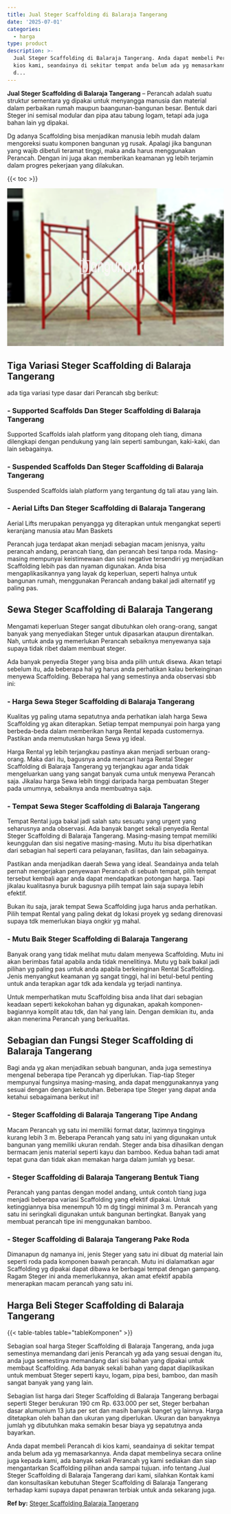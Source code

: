 ```yaml
---
title: Jual Steger Scaffolding di Balaraja Tangerang
date: '2025-07-01'
categories:
  - harga
type: product
description: >-
  Jual Steger Scaffolding di Balaraja Tangerang. Anda dapat membeli Perancah di
  kios kami, seandainya di sekitar tempat anda belum ada yg memasarkannya. Anda
  d...
---
```


**Jual Steger Scaffolding di Balaraja Tangerang** – Perancah adalah suatu struktur sementara yg dipakai untuk menyangga manusia dan material dalam perbaikan rumah maupun baangunan-bangunan besar. Bentuk dari Steger ini semisal modular dan pipa atau tabung logam, tetapi ada juga bahan lain yg dipakai.

Dg adanya Scaffolding bisa menjadikan manusia lebih mudah dalam mengoreksi suatu komponen bangunan yg rusak. Apalagi jika bangunan yang wajib dibetuli teramat tinggi, maka anda harus menggunakan Perancah. Dengan ini juga akan memberikan keamanan yg lebih terjamin dalam progres pekerjaan yang dilakukan.

{{< toc >}}

![Jual Steger Scaffolding di Balaraja Tangerang](/images/sewa-scaffolding-steger-27.png)

## Tiga Variasi Steger Scaffolding di Balaraja Tangerang

ada tiga variasi type dasar dari Perancah sbg berikut:

### \- Supported Scaffolds Dan Steger Scaffolding di Balaraja Tangerang

Supported Scaffolds ialah platform yang ditopang oleh tiang, dimana dilengkapi dengan pendukung yang lain seperti sambungan, kaki-kaki, dan lain sebagainya.

### \- Suspended Scaffolds Dan Steger Scaffolding di Balaraja Tangerang

Suspended Scaffolds ialah platform yang tergantung dg tali atau yang lain.

### \- Aerial Lifts Dan Steger Scaffolding di Balaraja Tangerang

Aerial Lifts merupakan penyangga yg diterapkan untuk mengangkat seperti keranjang manusia atau Man Baskets

Perancah juga terdapat akan menjadi sebagian macam jenisnya, yaitu perancah andang, perancah tiang, dan perancah besi tanpa roda. Masing-masing mempunyai keistimewaan dan sisi negative tersendiri yg menjadikan Scaffolding lebih pas dan nyaman digunakan. Anda bisa mengaplikasikannya yang layak dg keperluan, seperti halnya untuk bangunan rumah, menggunakan Perancah andang bakal jadi alternatif yg paling pas.

## Sewa Steger Scaffolding di Balaraja Tangerang

Mengamati keperluan Steger sangat dibutuhkan oleh orang-orang, sangat banyak yang menyediakan Steger untuk dipasarkan ataupun direntalkan. Nah, untuk anda yg memerlukan Perancah sebaiknya menyewanya saja supaya tidak ribet dalam membuat steger.

Ada banyak penyedia Steger yang bisa anda pilih untuk disewa. Akan tetapi sebelum itu, ada beberapa hal yg harus anda perhatikan kalau berkeinginan menyewa Scaffolding. Beberapa hal yang semestinya anda observasi sbb ini:

### \- Harga Sewa Steger Scaffolding di Balaraja Tangerang

Kualitas yg paling utama sepatutnya anda perhatikan ialah harga Sewa Scaffolding yg akan diterapkan. Setiap tempat mempunyai poin harga yang berbeda-beda dalam memberikan harga Rental kepada customernya. Pastikan anda memutuskan harga Sewa yg ideal.

Harga Rental yg lebih terjangkau pastinya akan menjadi serbuan orang-orang. Maka dari itu, bagusnya anda mencari harga Rental Steger Scaffolding di Balaraja Tangerang yg terjangkau agar anda tidak mengeluarkan uang yang sangat banyak cuma untuk menyewa Perancah saja. Jikalau harga Sewa lebih tinggi daripada harga pembuatan Steger pada umumnya, sebaiknya anda membuatnya saja.

### \- Tempat Sewa Steger Scaffolding di Balaraja Tangerang

Tempat Rental juga bakal jadi salah satu sesuatu yang urgent yang seharusnya anda observasi. Ada banyak banget sekali penyedia Rental Steger Scaffolding di Balaraja Tangerang. Masing-masing tempat memiliki keunggulan dan sisi negative masing-masing. Mutu itu bisa diperhatikan dari sebagian hal seperti cara pelayanan, fasilitas, dan lain sebagainya.

Pastikan anda menjadikan daerah Sewa yang ideal. Seandainya anda telah pernah mengerjakan penyewaan Perancah di sebuah tempat, pilih tempat tersebut kembali agar anda dapat mendapatkan potongan harga. Tapi jikalau kualitasnya buruk bagusnya pilih tempat lain saja supaya lebih efektif.

Bukan itu saja, jarak tempat Sewa Scaffolding juga harus anda perhatikan. Pilih tempat Rental yang paling dekat dg lokasi proyek yg sedang direnovasi supaya tdk memerlukan biaya ongkir yg mahal.

### \- Mutu Baik Steger Scaffolding di Balaraja Tangerang

Banyak orang yang tidak melihat mutu dalam menyewa Scaffolding. Mutu ini akan berimbas fatal apabila anda tidak menelitinya. Mutu yg baik bakal jadi pilihan yg paling pas untuk anda apabila berkeinginan Rental Scaffolding. Jenis menyangkut keamanan yg sangat tinggi, hal ini betul-betul penting untuk anda terapkan agar tdk ada kendala yg terjadi nantinya.

Untuk memperhatikan mutu Scaffolding bisa anda lihat dari sebagian keadaan seperti kekokohan bahan yg digunakan, apakah komponen-bagiannya komplit atau tdk, dan hal yang lain. Dengan demikian itu, anda akan menerima Perancah yang berkualitas.

## Sebagian dan Fungsi Steger Scaffolding di Balaraja Tangerang

Bagi anda yg akan menjadikan sebuah bangunan, anda juga semestinya mengenal beberapa tipe Perancah yg diperlukan. Tiap-tiap Steger mempunyai fungsinya masing-masing, anda dapat menggunakannya yang sesuai dengan dengan kebutuhan. Beberapa tipe Steger yang dapat anda ketahui sebagaimana berikut ini!

### \- Steger Scaffolding di Balaraja Tangerang Tipe Andang

Macam Perancah yg satu ini memiliki format datar, lazimnya tingginya kurang lebih 3 m. Beberapa Perancah yang satu ini yang digunakan untuk bangunan yang memiliki ukuran rendah. Steger anda bisa dihasilkan dengan bermacam jenis material seperti kayu dan bamboo. Kedua bahan tadi amat tepat guna dan tidak akan memakan harga dalam jumlah yg besar.

### \- Steger Scaffolding di Balaraja Tangerang Bentuk Tiang

Perancah yang pantas dengan model andang, untuk contoh tiang juga menjadi beberapa variasi Scaffolding yang efektif dipakai. Untuk ketinggiannya bisa menempuh 10 m dg tinggi minimal 3 m. Perancah yang satu ini seringkali digunakan untuk bangunan bertingkat. Banyak yang membuat perancah tipe ini menggunakan bamboo.

### \- Steger Scaffolding di Balaraja Tangerang Pake Roda

Dimanapun dg namanya ini, jenis Steger yang satu ini dibuat dg material lain seperti roda pada komponen bawah perancah. Mutu ini dialamatkan agar Scaffolding yg dipakai dapat dibawa ke berbagai tempat dengan gampang. Ragam Steger ini anda memerlukannya, akan amat efektif apabila menerapkan macam perancah yang satu ini.

## Harga Beli Steger Scaffolding di Balaraja Tangerang

{{< table-tables table="tableKomponen" >}}

Sebagian soal harga Steger Scaffolding di Balaraja Tangerang, anda juga semestinya memandang dari jenis Perancah yg ada yang sesuai dengan itu, anda juga semestinya memandang dari sisi bahan yang dipakai untuk membaut Scaffolding. Ada banyak sekali bahan yang dapat diaplikasikan untuk membuat Steger seperti kayu, logam, pipa besi, bamboo, dan masih sangat banyak yang yang lain.

Sebagian list harga dari Steger Scaffolding di Balaraja Tangerang berbagai seperti Steger berukuran 190 cm Rp. 633.000 per set, Steger berbahan dasar alumunium 13 juta per set dan masih banyak banget yg lainnya. Harga ditetapkan oleh bahan dan ukuran yang diperlukan. Ukuran dan banyaknya jumlah yg dibutuhkan maka semakin besar biaya yg sepatutnya anda bayarkan.

Anda dapat membeli Perancah di kios kami, seandainya di sekitar tempat anda belum ada yg memasarkannya. Anda dapat membelinya secara online juga kepada kami, ada banyak sekali Perancah yg kami sediakan dan siap mengantarkan Scaffolding pilihan anda sampai tujuan. info tentang Jual Steger Scaffolding di Balaraja Tangerang dari kami, silahkan Kontak kami dan konsultasikan kebutuhan Steger Scaffolding di Balaraja Tangerang terhadap kami supaya dapat penawran terbiak untuk anda sekarang juga.

**Ref by:** [Steger Scaffolding Balaraja Tangerang](https://id.wikipedia.org/wiki/Steger)
